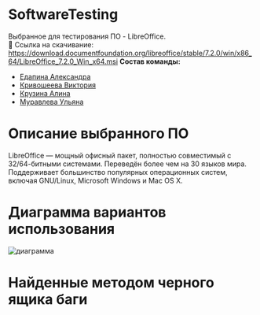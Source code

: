 # SoftwareTesting
Выбранное для тестирования ПО - LibreOffice.  <br>
📁 Ссылка на скачивание: https://download.documentfoundation.org/libreoffice/stable/7.2.0/win/x86_64/LibreOffice_7.2.0_Win_x64.msi
**Состав команды:**
* [Едапина Александра](https://github.com/Saaanyyyaa)
* [Кривошеева Виктория](https://github.com/vkkrvshv)
* [Крузина Алина](https://github.com/Alliion)
* [Муравлева Ульяна](https://github.com/uulyanamuur)

# Описание выбранного ПО 
LibreOffice — мощный офисный пакет, полностью совместимый с 32/64-битными системами. Переведён более чем на 30 языков мира. Поддерживает большинство популярных операционных систем, включая GNU/Linux, Microsoft Windows и Mac OS X.
# Диаграмма вариантов использования
![диаграмма](https://sun9-39.userapi.com/impg/gUzHVWxbLOnri_KnoxjHUNbN2p5ANUAvqxsCag/dP1cm7OxRnk.jpg?size=572x424&quality=96&sign=0cffa045c860ed46f74642f234a1aa8f&type=album)
# Найденные методом черного ящика баги
